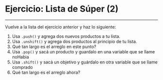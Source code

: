 
# Ejercicio: Lista de Súper \(2\)
___

Vuelve a la lista del ejercicio anterior y haz lo siguiente:

1. Usa ``.push()`` y agrega dos nuevos productos a tu lista.
2. Usa ``.unshift()`` y agrega dos productos al principio de tu lista.
3. Qué tan largo es el arreglo en este punto?
4. Usa ``.pop()`` y sacá un producto y guardalo en una variable que se llame noHabia
5. Usa ``.shift()`` y sacá un objetivo y guárdalo en otra variable que se llame comprado
6. Qué tan largo es el arreglo ahora?